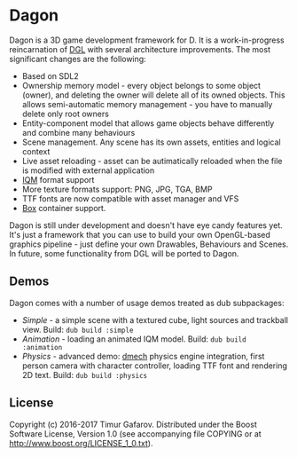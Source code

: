 Dagon
=====
Dagon is a 3D game development framework for D. It is a work-in-progress reincarnation of [DGL](https://github.com/gecko0307/dgl) with several architecture improvements. The most significant changes are the following:

* Based on SDL2
* Ownership memory model - every object belongs to some object (owner), and deleting the owner will delete all of its owned objects. This allows semi-automatic memory management - you have to manually delete only root owners
* Entity-component model that allows game objects behave differently and combine many behaviours
* Scene management. Any scene has its own assets, entities and logical context
* Live asset reloading - asset can be autimatically reloaded when the file is modified with external application
* [IQM](https://github.com/lsalzman/iqm) format support
* More texture formats support: PNG, JPG, TGA, BMP
* TTF fonts are now compatible with asset manager and VFS
* [Box](https://github.com/gecko0307/box) container support.

Dagon is still under development and doesn't have eye candy features yet. It's just a framework that you can use to build your own OpenGL-based graphics pipeline - just define your own Drawables, Behaviours and Scenes. In future, some functionality from DGL will be ported to Dagon.

Demos
-----
Dagon comes with a number of usage demos treated as dub subpackages:

* *Simple* - a simple scene with a textured cube, light sources and trackball view. Build: `dub build :simple`
* *Animation* - loading an animated IQM model. Build: `dub build :animation`
* *Physics* - advanced demo: [dmech](https://github.com/gecko0307/dmech) physics engine integration, first person camera with character controller, loading TTF font and rendering 2D text. Build: `dub build :physics`

License
-------
Copyright (c) 2016-2017 Timur Gafarov. Distributed under the Boost Software License, Version 1.0 (see accompanying file COPYING or at http://www.boost.org/LICENSE_1_0.txt).
